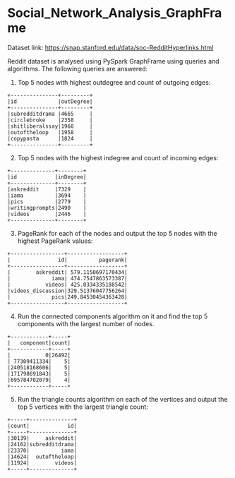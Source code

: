 # Social_Network_Analysis_GraphFrame

Dataset link: https://snap.stanford.edu/data/soc-RedditHyperlinks.html

Reddit dataset is analysed using PySpark GraphFrame using queries and algorithms. The following queries are answered:

1. Top 5 nodes with highest outdegree and count of outgoing edges: 
```
+---------------+---------+
|id             |outDegree|
+---------------+---------+
|subredditdrama |4665     |
|circlebroke    |2358     |
|shitliberalssay|1968     |
|outoftheloop   |1958     |
|copypasta      |1824     |
+---------------+---------+
```
2. Top 5 nodes with the highest indegree and count of incoming edges:
```
+--------------+--------+
|id            |inDegree|
+--------------+--------+
|askreddit     |7329    |
|iama          |3694    |
|pics          |2779    |
|writingprompts|2490    |
|videos        |2446    |
+--------------+--------+
```
3. PageRank for each of the nodes and output the top 5 nodes with the highest PageRank values:
```
+-----------------+------------------+
|               id|          pagerank|
+-----------------+------------------+
|        askreddit| 579.1150697170434|
|             iama| 474.7547863573387|
|           videos| 425.0334335188542|
|videos_discussion|329.51376047756264|
|             pics|249.84530454363428|
+-----------------+------------------+
```
4. Run the connected components algorithm on it and find the top 5 components with the largest number of nodes.
```
+------------+-----+
|   component|count|
+------------+-----+
|           0|26492|
| 77309411334|    5|
|240518168606|    5|
|171798691843|    5|
|695784702079|    4|
+------------+-----+
```
5. Run the triangle counts algorithm on each of the vertices and output the top 5 vertices with the largest triangle count: 
```
+-----+--------------+
|count|            id|
+-----+--------------+
|30139|     askreddit|
|24162|subredditdrama|
|23370|          iama|
|14624|  outoftheloop|
|11924|        videos|
+-----+--------------+
```

